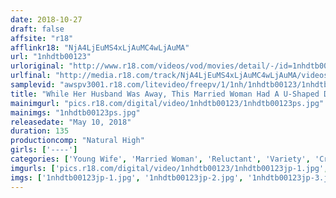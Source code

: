 ```yaml
---
date: 2018-10-27
draft: false
affsite: "r18"
afflinkr18: "NjA4LjEuMS4xLjAuMC4wLjAuMA"
url: "1nhdtb00123"
urloriginal: "http://www.r18.com/videos/vod/movies/detail/-/id=1nhdtb00123"
urlfinal: "http://media.r18.com/track/NjA4LjEuMS4xLjAuMC4wLjAuMA/videos/vod/movies/detail/-/id=1nhdtb00123"
samplevid: "awspv3001.r18.com/litevideo/freepv/1/1nh/1nhdtb00123/1nhdtb00123_dmb_w.mp4"
title: "While Her Husband Was Away, This Married Woman Had A U-Shaped Dildo Inserted Into Both Her Pussy And Anal Holes And Repeatedly Creampie Fucked 2"
mainimgurl: "pics.r18.com/digital/video/1nhdtb00123/1nhdtb00123ps.jpg"
mainimgs: "1nhdtb00123ps.jpg"
releasedate: "May 10, 2018"
duration: 135
productioncomp: "Natural High"
girls: ['----']
categories: ['Young Wife', 'Married Woman', 'Reluctant', 'Variety', 'Creampie', 'Anal Play', 'Sex Toys', 'Hi-Def']
imgurls: ['pics.r18.com/digital/video/1nhdtb00123/1nhdtb00123jp-1.jpg', 'pics.r18.com/digital/video/1nhdtb00123/1nhdtb00123jp-2.jpg', 'pics.r18.com/digital/video/1nhdtb00123/1nhdtb00123jp-3.jpg', 'pics.r18.com/digital/video/1nhdtb00123/1nhdtb00123jp-4.jpg', 'pics.r18.com/digital/video/1nhdtb00123/1nhdtb00123jp-5.jpg', 'pics.r18.com/digital/video/1nhdtb00123/1nhdtb00123jp-6.jpg', 'pics.r18.com/digital/video/1nhdtb00123/1nhdtb00123jp-7.jpg', 'pics.r18.com/digital/video/1nhdtb00123/1nhdtb00123jp-8.jpg', 'pics.r18.com/digital/video/1nhdtb00123/1nhdtb00123jp-9.jpg', 'pics.r18.com/digital/video/1nhdtb00123/1nhdtb00123jp-10.jpg', 'pics.r18.com/digital/video/1nhdtb00123/1nhdtb00123jp-11.jpg', 'pics.r18.com/digital/video/1nhdtb00123/1nhdtb00123jp-12.jpg', 'pics.r18.com/digital/video/1nhdtb00123/1nhdtb00123jp-13.jpg', 'pics.r18.com/digital/video/1nhdtb00123/1nhdtb00123jp-14.jpg', 'pics.r18.com/digital/video/1nhdtb00123/1nhdtb00123jp-15.jpg', 'pics.r18.com/digital/video/1nhdtb00123/1nhdtb00123jp-16.jpg', 'pics.r18.com/digital/video/1nhdtb00123/1nhdtb00123jp-17.jpg', 'pics.r18.com/digital/video/1nhdtb00123/1nhdtb00123jp-18.jpg', 'pics.r18.com/digital/video/1nhdtb00123/1nhdtb00123jp-19.jpg', 'pics.r18.com/digital/video/1nhdtb00123/1nhdtb00123jp-20.jpg']
imgs: ['1nhdtb00123jp-1.jpg', '1nhdtb00123jp-2.jpg', '1nhdtb00123jp-3.jpg', '1nhdtb00123jp-4.jpg', '1nhdtb00123jp-5.jpg', '1nhdtb00123jp-6.jpg', '1nhdtb00123jp-7.jpg', '1nhdtb00123jp-8.jpg', '1nhdtb00123jp-9.jpg', '1nhdtb00123jp-10.jpg', '1nhdtb00123jp-11.jpg', '1nhdtb00123jp-12.jpg', '1nhdtb00123jp-13.jpg', '1nhdtb00123jp-14.jpg', '1nhdtb00123jp-15.jpg', '1nhdtb00123jp-16.jpg', '1nhdtb00123jp-17.jpg', '1nhdtb00123jp-18.jpg', '1nhdtb00123jp-19.jpg', '1nhdtb00123jp-20.jpg']
---
```

